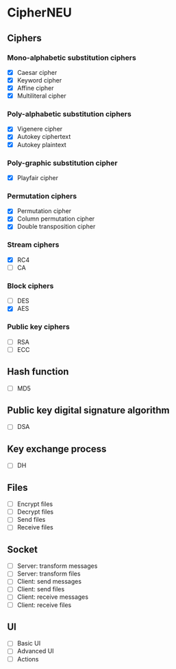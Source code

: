 # CipherNEU

## Ciphers

### Mono-alphabetic substitution ciphers

* [x] Caesar cipher
* [x] Keyword cipher
* [x] Affine cipher
* [x] Multiliteral cipher

### Poly-alphabetic substitution ciphers

* [x] Vigenere cipher
* [x] Autokey ciphertext
* [x] Autokey plaintext

### Poly-graphic substitution cipher

* [x] Playfair cipher

### Permutation ciphers

* [x] Permutation cipher
* [x] Column permutation cipher 
* [x] Double transposition cipher

### Stream ciphers

* [x] RC4
* [ ] CA

### Block ciphers

* [ ] DES
* [x] AES

### Public key ciphers

* [ ] RSA
* [ ] ECC

## Hash function

* [ ] MD5

## Public key digital signature algorithm

* [ ] DSA

## Key exchange process

* [ ] DH

## Files

* [ ] Encrypt files
* [ ] Decrypt files
* [ ] Send files
* [ ] Receive files

## Socket

* [ ] Server: transform messages
* [ ] Server: transform files
* [ ] Client: send messages
* [ ] Client: send files
* [ ] Client: receive messages
* [ ] Client: receive files

## UI

* [ ] Basic UI
* [ ] Advanced UI
* [ ] Actions

